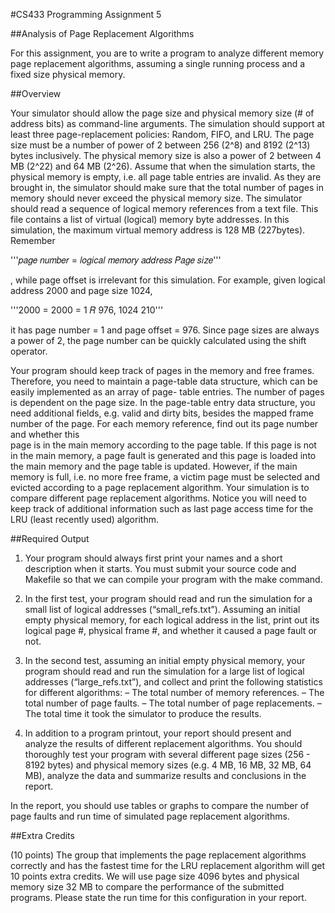 #CS433 Programming Assignment 5

##Analysis of Page Replacement Algorithms

For this assignment, you are to write a program to analyze different memory page replacement algorithms, assuming a single running process and a fixed size physical memory.

##Overview

Your simulator should allow the page size and physical memory size (# of address bits) as command-line arguments. The simulation should support at least three page-replacement policies: Random, FIFO, and LRU. The page size must be a number of power of 2 between 256 (2^8) and 8192 (2^13) bytes inclusively. The physical memory size is also a power of 2 between 4 MB (2^22) and 64 MB (2^26).
Assume that when the simulation starts, the physical memory is empty, i.e. all page table entries are invalid. As they are brought in, the simulator should make sure that the total number of pages in memory should never exceed the physical memory size.
The simulator should read a sequence of logical memory references from a text file. This file contains a list of virtual (logical) memory byte addresses. In this simulation, the maximum virtual memory address is 128 MB (227bytes). Remember

'''𝑝𝑎𝑔𝑒 𝑛𝑢𝑚𝑏𝑒𝑟 = 𝑙𝑜𝑔𝑖𝑐𝑎𝑙 𝑚𝑒𝑚𝑜𝑟𝑦 𝑎𝑑𝑑𝑟𝑒𝑠𝑠 𝑃𝑎𝑔𝑒 𝑠𝑖𝑧𝑒'''

, while page offset is irrelevant for this simulation. For example, given logical address 2000 and page size 1024,

'''2000 = 2000 = 1 𝑅 976, 1024 210'''

it has page number = 1 and page offset = 976. Since page sizes are always a power of 2, the page number can be quickly calculated using the shift operator.

Your program should keep track of pages in the memory and free frames. Therefore, you need to maintain a page-table data structure, which can be easily implemented as an array of page- table entries. The number of pages is dependent on the page size. In the page-table entry data structure, you need additional fields, e.g. valid and dirty bits, besides the mapped frame number of the page. For each memory reference, find out its page number and whether this  
page is in the main memory according to the page table. If this page is not in the main memory, a page fault is generated and this page is loaded into the main memory and the page table is updated. However, if the main memory is full, i.e. no more free frame, a victim page must be selected and evicted according to a page replacement algorithm. Your simulation is to compare different page replacement algorithms. Notice you will need to keep track of additional information such as last page access time for the LRU (least recently used) algorithm.

##Required Output

1. Your program should always first print your names and a short description when it starts. You must submit your source code and Makefile so that we can compile your program with the make command.

2. In the first test, your program should read and run the simulation for a small list of logical addresses (“small_refs.txt”). Assuming an initial empty physical memory, for each logical address in the list, print out its logical page #, physical frame #, and whether it caused a page fault or not.

3. In the second test, assuming an initial empty physical memory, your program should read and run the simulation for a large list of logical addresses (“large_refs.txt”), and collect and print the following statistics for different algorithms:
    – The total number of memory references.
    – The total number of page faults.
    – The total number of page replacements.
    – The total time it took the simulator to produce the results.

4. In addition to a program printout, your report should present and analyze the results of different replacement algorithms. You should thoroughly test your program with several different page sizes (256 - 8192 bytes) and physical memory sizes (e.g. 4 MB, 16 MB, 32 MB, 64 MB), analyze the data and summarize results and conclusions in the report.

In the report, you should use tables or graphs to compare the number of page faults and run time of simulated page replacement algorithms.

##Extra Credits

(10 points) The group that implements the page replacement algorithms correctly and has the fastest time for the LRU replacement algorithm will get 10 points extra credits. We will use page
size 4096 bytes and physical memory size 32 MB to compare the performance of the submitted programs. Please state the run time for this configuration in your report.
